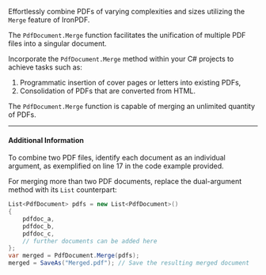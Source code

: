 Effortlessly combine PDFs of varying complexities and sizes utilizing the `Merge` feature of IronPDF.

The `PdfDocument.Merge` function facilitates the unification of multiple PDF files into a singular document.

Incorporate the `PdfDocument.Merge` method within your C# projects to achieve tasks such as:

1. Programmatic insertion of cover pages or letters into existing PDFs,
2. Consolidation of PDFs that are converted from HTML.

The `PdfDocument.Merge` function is capable of merging an unlimited quantity of PDFs.

* * *

#### Additional Information

To combine two PDF files, identify each document as an individual argument, as exemplified on line 17 in the code example provided.

For merging more than two PDF documents, replace the dual-argument method with its `List` counterpart:

```cs
List<PdfDocument> pdfs = new List<PdfDocument>()
{
    pdfdoc_a,
    pdfdoc_b,
    pdfdoc_c,
    // further documents can be added here
};
var merged = PdfDocument.Merge(pdfs);
merged = SaveAs("Merged.pdf"); // Save the resulting merged document
```